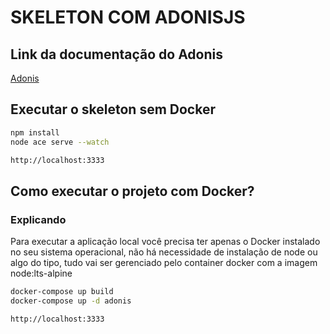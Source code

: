 # SKELETON COM ADONISJS

## Link da documentação do Adonis

[Adonis](https://docs.adonisjs.com/guides/introduction 'Adonis')

## Executar o skeleton sem Docker

```sh
npm install
node ace serve --watch

http://localhost:3333
```

## Como executar o projeto com Docker?

### Explicando

Para executar a aplicação local você precisa ter apenas o Docker instalado no seu sistema operacional, não há necessidade de instalação de node ou algo do tipo, tudo vai ser
gerenciado pelo container docker com a imagem node:lts-alpine

```sh
docker-compose up build
docker-compose up -d adonis

http://localhost:3333
```
